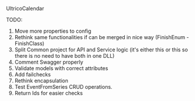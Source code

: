 UltricoCalendar

TODO:
1. Move more properties to config
2. Rethink same functionalities if can be merged in nice way (FinishEnum - FinishClass)
3. Split Common project for API and Service logic (it's either this or this so there is no need to have both in one DLL)
4. Comment Swagger properly
5. Validate models with correct attributes
6. Add failchecks
7. Rethink encapsulation
8. Test EventFromSeries CRUD operations.
9. Return Ids for easier checks
